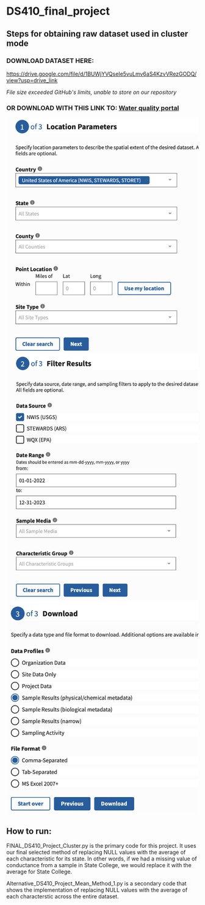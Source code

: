 # DS410_final_project


## Steps for obtaining raw dataset used in cluster mode
### DOWNLOAD DATASET HERE:
https://drive.google.com/file/d/1BUWjYVQseIe5vuLmv6aS4KzvVRezGODQ/view?usp=drive_link

*File size exceeded GitHub's limits, unable to store on our repository*

### OR DOWNLOAD WITH THIS LINK TO: [Water quality portal](https://www.waterqualitydata.us/#countrycode=US&mimeType=csv&sorted=no&providers=NWIS&providers=STEWARDS&providers=STORET)

![First step for obtaining raw dataset](img/step1_dataset.png)
![Second step for obtaining raw dataset](img/step2_dataset.png)
![Last step for obtaining raw dataset](img/step3_dataset.png)


## How to run: 
FINAL_DS410_Project_Cluster.py is the primary code for this project. It uses our final selected method of replacing NULL values with the average of each characteristic for its state. In other words, if we had a missing value of conductance from a sample in State College, we would replace it with the average for State College.

Alternative_DS410_Project_Mean_Method_1.py is a secondary code that shows the implementation of replacing NULL values with the average of each characterstic across the entire dataset. 

